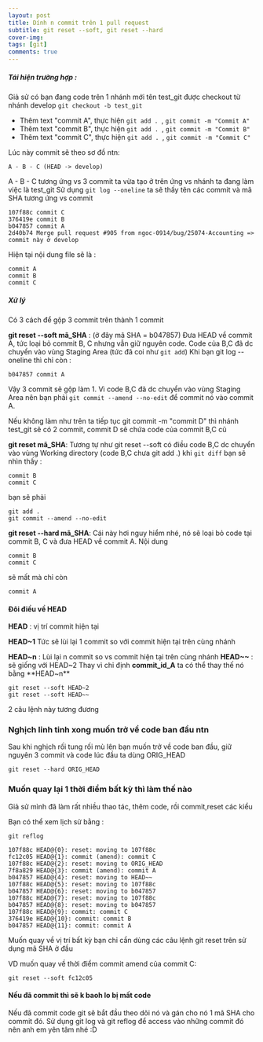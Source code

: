 ```yaml
---
layout: post
title: Dính n commit trên 1 pull request
subtitle: git reset --soft, git reset --hard 
cover-img: 
tags: [git]
comments: true
---
```


##### Tái hiện trường hợp :


Giả sử có bạn đang code trên 1 nhánh mới tên test_git được checkout từ nhánh develop `git checkout -b test_git`

- Thêm text "commit A", thực hiện `git add . `,  `git commit -m "Commit A"`
-  Thêm text "commit B", thực hiện `git add . `,  `git commit -m "Commit B"`
-  Thêm text "commit C", thực hiện `git add . `,  `git commit -m "Commit C"`

Lúc này commit sẽ theo sơ đồ ntn:

`A - B - C (HEAD -> develop)`

A - B - C tương ứng vs 3 commit ta vừa tạo ở trên ứng vs nhánh ta đang làm việc là test_git
Sử dụng `git log --oneline` ta sẽ thấy tên các commit và mã SHA tương ứng vs commit

```
107f88c commit C
376419e commit B
b047857 commit A
2d40b74 Merge pull request #905 from ngoc-0914/bug/25074-Accounting => commit này ở develop
```

Hiện tại nội dung file sẽ là :

```
commit A
commit B
commit C
```

##### Xử lý

Có 3 cách để gộp 3 commit trên thành 1 commit 

**git reset --soft mã_SHA** : (ở đây mã SHA =   b047857)  Đưa HEAD về commit A, tức loại bỏ commit B, C nhưng vẫn giữ nguyên code. Code của B,C đã dc chuyển vào vùng Staging Area (tức đã coi như `git add`)
Khi bạn git log --oneline thì chỉ còn :

```
b047857 commit A
```

Vậy 3 commit sẽ gộp làm 1. Vì code B,C đã dc chuyển vào vùng Staging Area nên bạn phải `git commit --amend --no-edit` để commit nó vào commit A.

Nếu không làm như trên ta tiếp tục git commit -m "commit D" thì nhánh test_git sẽ có 2 commit, commit D sẽ chứa code của commit B,C cũ

**git reset mã_SHA**: Tương tự như git reset --soft có điều code B,C dc chuyển vào vùng Working directory (code B,C chưa git add .)  khi `git diff` bạn sẽ nhìn thấy :

```
commit B
commit C
```
bạn sẽ phải 

```
git add .
git commit --amend --no-edit
```

**git reset --hard mã_SHA**: Cái này hơi nguy hiểm nhé, nó sẽ loại bỏ code tại commit B, C và đưa HEAD về commit A. Nội dung 

```
commit B
commit C
```
sẽ mất mà chỉ còn
```
commit A
```

#### Đôi điều về HEAD

**HEAD** : vị trí commit hiện tại

**HEAD~1**  Tức sẽ lùi lại 1 commit so với commit hiện tại trên cùng nhánh

**HEAD~n** : Lùi lại n commit so vs commit hiện tại trên cùng nhánh
**HEAD~~** : sẽ giống với HEAD~2 
Thay vì chỉ định **commit_id_A** ta có thể thay thế nó bằng **HEAD~n**

```
git reset --soft HEAD~2
git reset --soft HEAD~~
```
2 câu lệnh này tương đương

### Nghịch linh tinh xong muốn trở về code ban đầu ntn


Sau khi nghịch rối tung rối mù lên bạn muốn trở về code ban đầu, giữ nguyên 3 commit và code lúc đầu
ta dùng ORIG_HEAD
```
git reset --hard ORIG_HEAD
```


### Muốn quay lại 1 thời điểm bất kỳ thì làm thế nào


Giả sử mình đã làm rất nhiều thao tác, thêm code, rồi commit,reset các kiểu

Bạn có thể xem lịch sử bằng :

```
git reflog
```

```
107f88c HEAD@{0}: reset: moving to 107f88c
fc12c05 HEAD@{1}: commit (amend): commit C
107f88c HEAD@{2}: reset: moving to ORIG_HEAD
7f8a829 HEAD@{3}: commit (amend): commit A
b047857 HEAD@{4}: reset: moving to HEAD~~
107f88c HEAD@{5}: reset: moving to 107f88c
b047857 HEAD@{6}: reset: moving to b047857
107f88c HEAD@{7}: reset: moving to 107f88c
b047857 HEAD@{8}: reset: moving to b047857
107f88c HEAD@{9}: commit: commit C
376419e HEAD@{10}: commit: commit B
b047857 HEAD@{11}: commit: commit A
```


Muốn quay về vị trí bất kỳ bạn chỉ cần dùng các câu lệnh git reset trên sử dụng mã SHA ở đầu 

VD muốn quay về thời điểm commit amend của commit C:

```
git reset --soft fc12c05
```


#### Nếu đã commit thì sẽ k baoh lo bị mất code


Nếu đã commit code git sẽ bắt đầu theo dõi nó và gán cho nó 1 mã SHA cho commit đó. Sử dụng git log và git reflog để access vào những commit đó nên anh em yên tâm nhé :D


